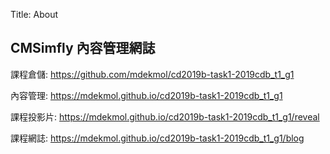 Title: About

## CMSimfly 內容管理網誌

課程倉儲: <a href="https://github.com/mdekmol/cd2019b-task1-2019cdb_t1_g1">https://github.com/mdekmol/cd2019b-task1-2019cdb_t1_g1</a>

內容管理: <a href="https://mdekmol.github.io/cd2019b-task1-2019cdb_t1_g1">https://mdekmol.github.io/cd2019b-task1-2019cdb_t1_g1</a>

課程投影片: <a href="https://mdekmol.github.io/cd2019b-task1-2019cdb_t1_g1/reveal">https://mdekmol.github.io/cd2019b-task1-2019cdb_t1_g1/reveal</a>

課程網誌: <a href="https://mdekmol.github.io/cd2019b-task1-2019cdb_t1_g1/blog">https://mdekmol.github.io/cd2019b-task1-2019cdb_t1_g1/blog</a>








